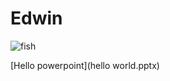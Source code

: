 # Edwin

![fish](https://nioo.knaw.nl/sites/default/files/vis.jpg)

[Hello powerpoint](hello world.pptx)
